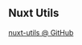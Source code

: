 ## Nuxt Utils

[nuxt-utils @ GitHub](https://github.com/AloisSeckar/demos-nuxt/tree/main/nuxt-utils)
